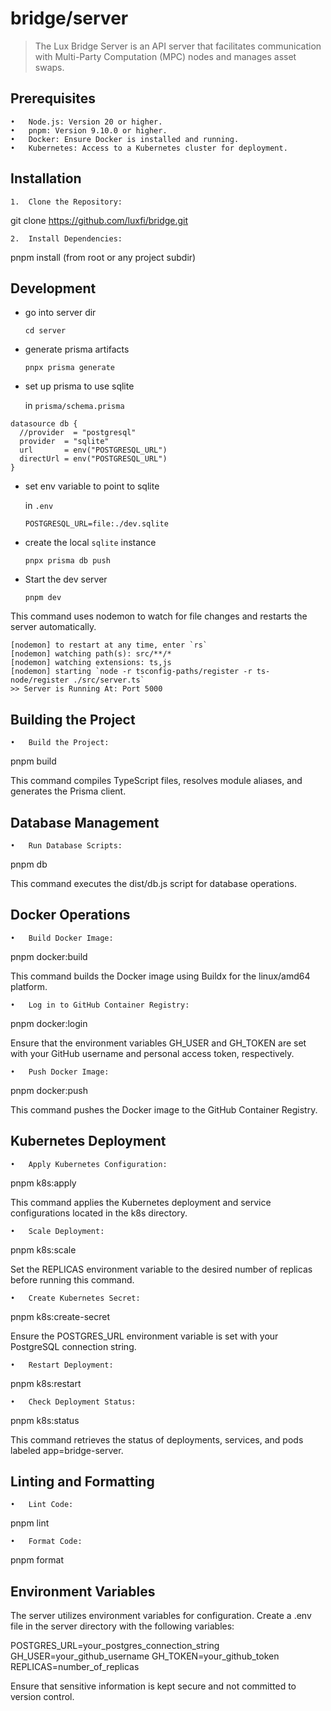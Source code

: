 # bridge/server

> The Lux Bridge Server is an API server that facilitates communication with Multi-Party Computation (MPC) nodes and manages asset swaps.

## Prerequisites

	•	Node.js: Version 20 or higher.
	•	pnpm: Version 9.10.0 or higher.
	•	Docker: Ensure Docker is installed and running.
	•	Kubernetes: Access to a Kubernetes cluster for deployment.

## Installation

	1.	Clone the Repository:

git clone https://github.com/luxfi/bridge.git

	2.	Install Dependencies:

pnpm install (from root or any project subdir)

## Development

  * go into server dir

    `cd server`
  * generate prisma artifacts

    `pnpx prisma generate`
  * set up prisma to use sqlite

    in `prisma/schema.prisma`

```
datasource db {
  //provider  = "postgresql"
  provider  = "sqlite"
  url       = env("POSTGRESQL_URL")
  directUrl = env("POSTGRESQL_URL")
}
```
  * set env variable to point to sqlite

    in `.env`

    `POSTGRESQL_URL=file:./dev.sqlite`
  * create the local `sqlite` instance

    `pnpx prisma db push`
  * Start the dev server

    `pnpm dev`


This command uses nodemon to watch for file changes and restarts the server automatically.

```
[nodemon] to restart at any time, enter `rs`
[nodemon] watching path(s): src/**/*
[nodemon] watching extensions: ts,js
[nodemon] starting `node -r tsconfig-paths/register -r ts-node/register ./src/server.ts`
>> Server is Running At: Port 5000
```



## Building the Project

	•	Build the Project:

pnpm build

This command compiles TypeScript files, resolves module aliases, and generates the Prisma client.

## Database Management

	•	Run Database Scripts:

pnpm db

This command executes the dist/db.js script for database operations.

## Docker Operations

	•	Build Docker Image:

pnpm docker:build

This command builds the Docker image using Buildx for the linux/amd64 platform.

	•	Log in to GitHub Container Registry:

pnpm docker:login

Ensure that the environment variables GH_USER and GH_TOKEN are set with your GitHub username and personal access token, respectively.

	•	Push Docker Image:

pnpm docker:push

This command pushes the Docker image to the GitHub Container Registry.

## Kubernetes Deployment

	•	Apply Kubernetes Configuration:

pnpm k8s:apply

This command applies the Kubernetes deployment and service configurations located in the k8s directory.

	•	Scale Deployment:

pnpm k8s:scale

Set the REPLICAS environment variable to the desired number of replicas before running this command.

	•	Create Kubernetes Secret:

pnpm k8s:create-secret

Ensure the POSTGRES_URL environment variable is set with your PostgreSQL connection string.

	•	Restart Deployment:

pnpm k8s:restart

	•	Check Deployment Status:

pnpm k8s:status

This command retrieves the status of deployments, services, and pods labeled app=bridge-server.

## Linting and Formatting

	•	Lint Code:

pnpm lint

	•	Format Code:

pnpm format

## Environment Variables

The server utilizes environment variables for configuration. Create a .env file in the server directory with the following variables:

POSTGRES_URL=your_postgres_connection_string
GH_USER=your_github_username
GH_TOKEN=your_github_token
REPLICAS=number_of_replicas

Ensure that sensitive information is kept secure and not committed to version control.
